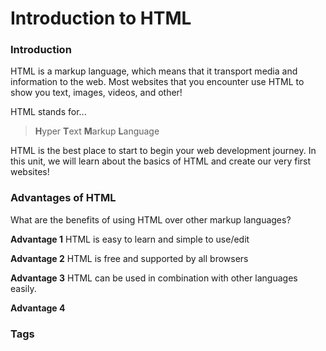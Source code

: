 # Introduction to HTML

### Introduction
HTML is a markup language, which means that it transport media and information to the web. Most websites that you encounter use HTML to show you text, images, videos, and other!

HTML stands for...
> **H**yper
> **T**ext
> **M**arkup
> **L**anguage

HTML is the best place to start to begin your web development journey. In this unit, we will learn about the basics of HTML and create our very first websites!

### Advantages of HTML
What are the benefits of using HTML over other markup languages?

**Advantage 1**
HTML is easy to learn and simple to use/edit

**Advantage 2**
HTML is free and supported by all browsers

**Advantage 3**
HTML can be used in combination with other languages easily.

**Advantage 4**


### Tags
